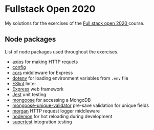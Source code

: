 # Fullstack Open 2020
My solutions for the exercises of the [Full stack open 2020 ](https://fullstackopen.com/en/) course.


## Node packages
List of node packages used throughout the exercises.
* [axios](https://www.npmjs.com/package/axios) for making HTTP requets
* [config](https://github.com/lorenwest/node-config)
* [cors](https://expressjs.com/en/resources/middleware/cors.html) middleware for Express
* [dotenv](https://github.com/motdotla/dotenv) for loading environment variables from `.env` file
* [ESlint](https://eslint.org/) linter
* [Express](https://expressjs.com) web framework
* [Jest](https://jestjs.io/) unit testing
* [mongoose](https://mongoosejs.com/) for accessing a MongoDB
* [mongoose-unique-validator](https://github.com/blakehaswell/mongoose-unique-validator) pre-save validation for unique fields
* [morgan](https://github.com/expressjs/morgan) HTTP request logger middleware
* [nodemon](https://nodemon.io/) for hot reloading during development
* [supertest](https://github.com/visionmedia/supertest) integration testing
